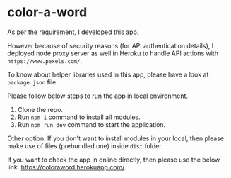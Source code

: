 # color-a-word

As per the requirement, I developed this app.

However because of security reasons (for API authentication details), I deployed node proxy server as well in Heroku to handle API actions with `https://www.pexels.com/`.

To know about helper libraries used in this app, please have a look at `package.json` file.

Please follow below steps to run the app in local environment.
  1) Clone the repo.
  2) Run `npm i` command to install all modules.
  3) Run `npm run dev` command to start the application.
  
  Other option:
    If you don't want to install modules in your local, then please make use of files (prebundled one) inside `dist` folder.
    
If you want to check the app in online directly, then please use the below link.
  https://coloraword.herokuapp.com/
